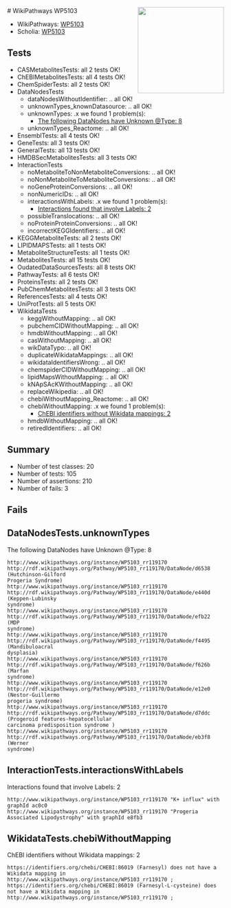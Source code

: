 <img style="float: right; width: 200px" src="https://upload.wikimedia.org/wikipedia/commons/thumb/8/83/Wplogo_with_text_500.png/640px-Wplogo_with_text_500.png" />
# WikiPathways WP5103

* WikiPathways: [WP5103](https://new.wikipathways.org/pathways/WP5103)
* Scholia: [WP5103](https://scholia.toolforge.org/wikipathways/WP5103)
## Tests
* CASMetabolitesTests: all 2 tests OK!
* ChEBIMetabolitesTests: all 4 tests OK!
* ChemSpiderTests: all 2 tests OK!
* DataNodesTests
    * dataNodesWithoutIdentifier: .. all OK!
    * unknownTypes_knownDatasource: .. all OK!
    * unknownTypes: .x we found 1 problem(s):
        * [The following DataNodes have Unknown @Type: 8](#839973e6)
    * unknownTypes_Reactome: .. all OK!
* EnsemblTests: all 4 tests OK!
* GeneTests: all 3 tests OK!
* GeneralTests: all 13 tests OK!
* HMDBSecMetabolitesTests: all 3 tests OK!
* InteractionTests
    * noMetaboliteToNonMetaboliteConversions: .. all OK!
    * noNonMetaboliteToMetaboliteConversions: .. all OK!
    * noGeneProteinConversions: .. all OK!
    * nonNumericIDs: .. all OK!
    * interactionsWithLabels: .x we found 1 problem(s):
        * [Interactions found that involve Labels: 2](#630d2679)
    * possibleTranslocations: .. all OK!
    * noProteinProteinConversions: .. all OK!
    * incorrectKEGGIdentifiers: .. all OK!
* KEGGMetaboliteTests: all 2 tests OK!
* LIPIDMAPSTests: all 1 tests OK!
* MetaboliteStructureTests: all 1 tests OK!
* MetabolitesTests: all 15 tests OK!
* OudatedDataSourcesTests: all 8 tests OK!
* PathwayTests: all 6 tests OK!
* ProteinsTests: all 2 tests OK!
* PubChemMetabolitesTests: all 3 tests OK!
* ReferencesTests: all 4 tests OK!
* UniProtTests: all 5 tests OK!
* WikidataTests
    * keggWithoutMapping: .. all OK!
    * pubchemCIDWithoutMapping: .. all OK!
    * hmdbWithoutMapping: .. all OK!
    * casWithoutMapping: .. all OK!
    * wikDataTypo: .. all OK!
    * duplicateWikidataMappings: .. all OK!
    * wikidataIdentifiersWrong: .. all OK!
    * chemspiderCIDWithoutMapping: .. all OK!
    * lipidMapsWithoutMapping: .. all OK!
    * kNApSAcKWithoutMapping: .. all OK!
    * replaceWikipedia: .. all OK!
    * chebiWithoutMapping_Reactome: .. all OK!
    * chebiWithoutMapping: .x we found 1 problem(s):
        * [ChEBI identifiers without Wikidata mappings: 2](#a8d554ce)
    * hmdbWithoutMapping: .. all OK!
    * retiredIdentifiers: .. all OK!


## Summary

* Number of test classes: 20
* Number of tests: 105
* Number of assertions: 210
* Number of fails: 3

## Fails

<a name="839973e6" />

## DataNodesTests.unknownTypes

The following DataNodes have Unknown @Type: 8
```
http://www.wikipathways.org/instance/WP5103_rr119170 http://rdf.wikipathways.org/Pathway/WP5103_rr119170/DataNode/d6538 (Hutchinson-Gilford 
Progeria Syndrome)
http://www.wikipathways.org/instance/WP5103_rr119170 http://rdf.wikipathways.org/Pathway/WP5103_rr119170/DataNode/e440d (Keppen-Lubinsky
syndrome)
http://www.wikipathways.org/instance/WP5103_rr119170 http://rdf.wikipathways.org/Pathway/WP5103_rr119170/DataNode/efb22 (MDP 
syndrome)
http://www.wikipathways.org/instance/WP5103_rr119170 http://rdf.wikipathways.org/Pathway/WP5103_rr119170/DataNode/f4495 (Mandibuloacral
dysplasia)
http://www.wikipathways.org/instance/WP5103_rr119170 http://rdf.wikipathways.org/Pathway/WP5103_rr119170/DataNode/f626b (Marfan 
syndrome)
http://www.wikipathways.org/instance/WP5103_rr119170 http://rdf.wikipathways.org/Pathway/WP5103_rr119170/DataNode/e12e0 (Nestor-Guillermo 
progeria syndrome)
http://www.wikipathways.org/instance/WP5103_rr119170 http://rdf.wikipathways.org/Pathway/WP5103_rr119170/DataNode/d7ddc (Progeroid features-hepatocellular 
carcinoma predisposition syndrome )
http://www.wikipathways.org/instance/WP5103_rr119170 http://rdf.wikipathways.org/Pathway/WP5103_rr119170/DataNode/eb3f8 (Werner 
syndrome)
```

<a name="630d2679" />

## InteractionTests.interactionsWithLabels

Interactions found that involve Labels: 2
```
http://www.wikipathways.org/instance/WP5103_rr119170 "K+ influx" with graphId ac0c0
http://www.wikipathways.org/instance/WP5103_rr119170 "Progeria Associated Lipodystrophy" with graphId e8fb3
```

<a name="a8d554ce" />

## WikidataTests.chebiWithoutMapping

ChEBI identifiers without Wikidata mappings: 2
```
https://identifiers.org/chebi/CHEBI:86019 (Farnesyl) does not have a Wikidata mapping in http://www.wikipathways.org/instance/WP5103_rr119170 ; 
https://identifiers.org/chebi/CHEBI:86019 (Farnesyl-L-cysteine) does not have a Wikidata mapping in http://www.wikipathways.org/instance/WP5103_rr119170 ; 
```

